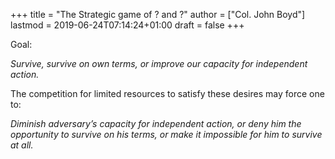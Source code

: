 +++
title = "The Strategic game of ? and ?"
author = ["Col. John Boyd"]
lastmod = 2019-06-24T07:14:24+01:00
draft = false
+++

Goal:

_Survive, survive on own terms, or improve our capacity for independent action._

The competition for limited resources to satisfy these desires may force one to:

_Diminish adversary’s capacity for independent action, or deny him the opportunity to survive on his terms, or make it impossible for him to survive at all._
